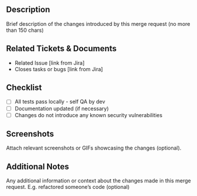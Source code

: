 ## Description

Brief description of the changes introduced by this merge request (no more than 150 chars)

## Related Tickets & Documents

- Related Issue [link from Jira]
- Closes tasks or bugs [link from Jira]

## Checklist

- [ ] All tests pass locally - self QA by dev
- [ ] Documentation updated (if necessary)
- [ ] Changes do not introduce any known security vulnerabilities

## Screenshots

Attach relevant screenshots or GIFs showcasing the changes (optional).

## Additional Notes

Any additional information or context about the changes made in this merge request. E.g. refactored someone’s code (optional)
